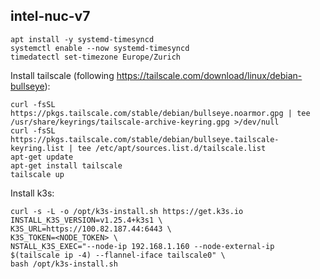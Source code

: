 ## intel-nuc-v7

```
apt install -y systemd-timesyncd
systemctl enable --now systemd-timesyncd
timedatectl set-timezone Europe/Zurich
```

Install tailscale (following <https://tailscale.com/download/linux/debian-bullseye>):

```
curl -fsSL https://pkgs.tailscale.com/stable/debian/bullseye.noarmor.gpg | tee /usr/share/keyrings/tailscale-archive-keyring.gpg >/dev/null
curl -fsSL https://pkgs.tailscale.com/stable/debian/bullseye.tailscale-keyring.list | tee /etc/apt/sources.list.d/tailscale.list
apt-get update
apt-get install tailscale
tailscale up
```

Install k3s:

```
curl -s -L -o /opt/k3s-install.sh https://get.k3s.io
INSTALL_K3S_VERSION=v1.25.4+k3s1 \
K3S_URL=https://100.82.187.44:6443 \
K3S_TOKEN=<NODE_TOKEN> \
NSTALL_K3S_EXEC="--node-ip 192.168.1.160 --node-external-ip $(tailscale ip -4) --flannel-iface tailscale0" \
bash /opt/k3s-install.sh
```
